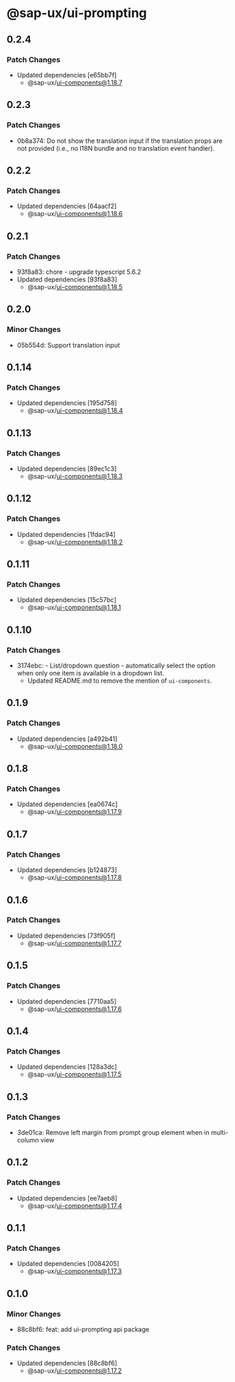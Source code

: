 # @sap-ux/ui-prompting

## 0.2.4

### Patch Changes

-   Updated dependencies [e65bb7f]
    -   @sap-ux/ui-components@1.18.7

## 0.2.3

### Patch Changes

-   0b8a374: Do not show the translation input if the translation props are not provided (i.e., no I18N bundle and no translation event handler).

## 0.2.2

### Patch Changes

-   Updated dependencies [64aacf2]
    -   @sap-ux/ui-components@1.18.6

## 0.2.1

### Patch Changes

-   93f8a83: chore - upgrade typescript 5.6.2
-   Updated dependencies [93f8a83]
    -   @sap-ux/ui-components@1.18.5

## 0.2.0

### Minor Changes

-   05b554d: Support translation input

## 0.1.14

### Patch Changes

-   Updated dependencies [195d758]
    -   @sap-ux/ui-components@1.18.4

## 0.1.13

### Patch Changes

-   Updated dependencies [89ec1c3]
    -   @sap-ux/ui-components@1.18.3

## 0.1.12

### Patch Changes

-   Updated dependencies [1fdac94]
    -   @sap-ux/ui-components@1.18.2

## 0.1.11

### Patch Changes

-   Updated dependencies [15c57bc]
    -   @sap-ux/ui-components@1.18.1

## 0.1.10

### Patch Changes

-   3174ebc: - List/dropdown question - automatically select the option when only one item is available in a dropdown list.
    -   Updated README.md to remove the mention of `ui-components`.

## 0.1.9

### Patch Changes

-   Updated dependencies [a492b41]
    -   @sap-ux/ui-components@1.18.0

## 0.1.8

### Patch Changes

-   Updated dependencies [ea0674c]
    -   @sap-ux/ui-components@1.17.9

## 0.1.7

### Patch Changes

-   Updated dependencies [b124873]
    -   @sap-ux/ui-components@1.17.8

## 0.1.6

### Patch Changes

-   Updated dependencies [73f905f]
    -   @sap-ux/ui-components@1.17.7

## 0.1.5

### Patch Changes

-   Updated dependencies [7710aa5]
    -   @sap-ux/ui-components@1.17.6

## 0.1.4

### Patch Changes

-   Updated dependencies [128a3dc]
    -   @sap-ux/ui-components@1.17.5

## 0.1.3

### Patch Changes

-   3de01ca: Remove left margin from prompt group element when in multi-column view

## 0.1.2

### Patch Changes

-   Updated dependencies [ee7aeb8]
    -   @sap-ux/ui-components@1.17.4

## 0.1.1

### Patch Changes

-   Updated dependencies [0084205]
    -   @sap-ux/ui-components@1.17.3

## 0.1.0

### Minor Changes

-   88c8bf6: feat: add ui-prompting api package

### Patch Changes

-   Updated dependencies [88c8bf6]
    -   @sap-ux/ui-components@1.17.2
